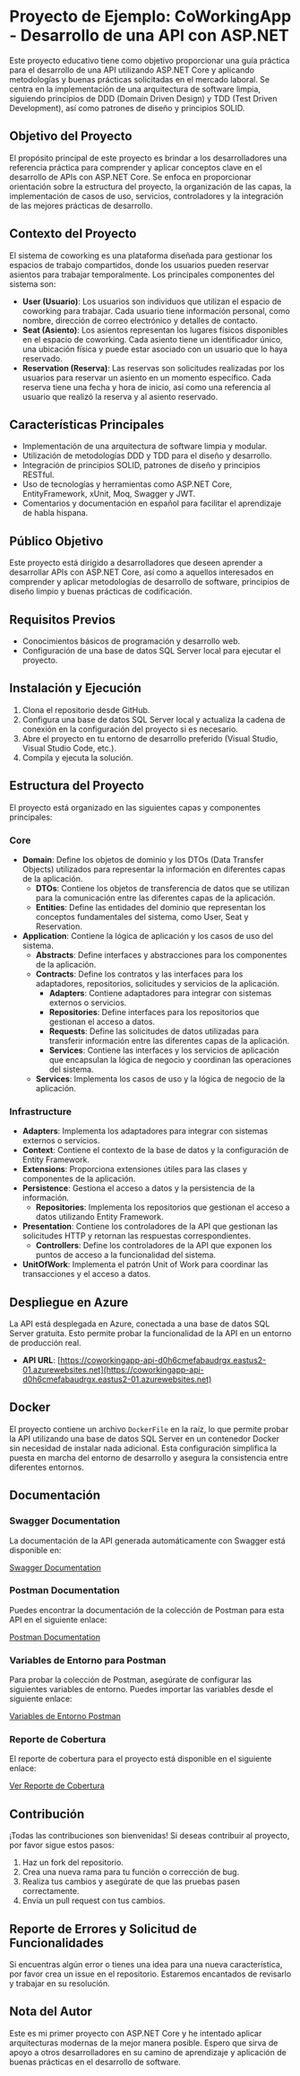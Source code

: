# Proyecto de Ejemplo: CoWorkingApp - Desarrollo de una API con ASP.NET

Este proyecto educativo tiene como objetivo proporcionar una guía práctica para el desarrollo de una API utilizando ASP.NET Core y aplicando metodologías y buenas prácticas solicitadas en el mercado laboral. Se centra en la implementación de una arquitectura de software limpia, siguiendo principios de DDD (Domain Driven Design) y TDD (Test Driven Development), así como patrones de diseño y principios SOLID.

## Objetivo del Proyecto

El propósito principal de este proyecto es brindar a los desarrolladores una referencia práctica para comprender y aplicar conceptos clave en el desarrollo de APIs con ASP.NET Core. Se enfoca en proporcionar orientación sobre la estructura del proyecto, la organización de las capas, la implementación de casos de uso, servicios, controladores y la integración de las mejores prácticas de desarrollo.

## Contexto del Proyecto

El sistema de coworking es una plataforma diseñada para gestionar los espacios de trabajo compartidos, donde los usuarios pueden reservar asientos para trabajar temporalmente. Los principales componentes del sistema son:

- **User (Usuario)**: Los usuarios son individuos que utilizan el espacio de coworking para trabajar. Cada usuario tiene información personal, como nombre, dirección de correo electrónico y detalles de contacto.
- **Seat (Asiento)**: Los asientos representan los lugares físicos disponibles en el espacio de coworking. Cada asiento tiene un identificador único, una ubicación física y puede estar asociado con un usuario que lo haya reservado.
- **Reservation (Reserva)**: Las reservas son solicitudes realizadas por los usuarios para reservar un asiento en un momento específico. Cada reserva tiene una fecha y hora de inicio, así como una referencia al usuario que realizó la reserva y al asiento reservado.

## Características Principales

- Implementación de una arquitectura de software limpia y modular.
- Utilización de metodologías DDD y TDD para el diseño y desarrollo.
- Integración de principios SOLID, patrones de diseño y principios RESTful.
- Uso de tecnologías y herramientas como ASP.NET Core, EntityFramework, xUnit, Moq, Swagger y JWT.
- Comentarios y documentación en español para facilitar el aprendizaje de habla hispana.

## Público Objetivo

Este proyecto está dirigido a desarrolladores que deseen aprender a desarrollar APIs con ASP.NET Core, así como a aquellos interesados en comprender y aplicar metodologías de desarrollo de software, principios de diseño limpio y buenas prácticas de codificación.

## Requisitos Previos

- Conocimientos básicos de programación y desarrollo web.
- Configuración de una base de datos SQL Server local para ejecutar el proyecto.

## Instalación y Ejecución

1. Clona el repositorio desde GitHub.
2. Configura una base de datos SQL Server local y actualiza la cadena de conexión en la configuración del proyecto si es necesario.
3. Abre el proyecto en tu entorno de desarrollo preferido (Visual Studio, Visual Studio Code, etc.).
4. Compila y ejecuta la solución.

## Estructura del Proyecto

El proyecto está organizado en las siguientes capas y componentes principales:

### Core

- **Domain**: Define los objetos de dominio y los DTOs (Data Transfer Objects) utilizados para representar la información en diferentes capas de la aplicación.
  - **DTOs**: Contiene los objetos de transferencia de datos que se utilizan para la comunicación entre las diferentes capas de la aplicación.
  - **Entities**: Define las entidades del dominio que representan los conceptos fundamentales del sistema, como User, Seat y Reservation.
- **Application**: Contiene la lógica de aplicación y los casos de uso del sistema.
  - **Abstracts**: Define interfaces y abstracciones para los componentes de la aplicación.
  - **Contracts**: Define los contratos y las interfaces para los adaptadores, repositorios, solicitudes y servicios de la aplicación.
    - **Adapters**: Contiene adaptadores para integrar con sistemas externos o servicios.
    - **Repositories**: Define interfaces para los repositorios que gestionan el acceso a datos.
    - **Requests**: Define las solicitudes de datos utilizadas para transferir información entre las diferentes capas de la aplicación.
    - **Services**: Contiene las interfaces y los servicios de aplicación que encapsulan la lógica de negocio y coordinan las operaciones del sistema.
  - **Services**: Implementa los casos de uso y la lógica de negocio de la aplicación.

### Infrastructure

- **Adapters**: Implementa los adaptadores para integrar con sistemas externos o servicios.
- **Context**: Contiene el contexto de la base de datos y la configuración de Entity Framework.
- **Extensions**: Proporciona extensiones útiles para las clases y componentes de la aplicación.
- **Persistence**: Gestiona el acceso a datos y la persistencia de la información.
  - **Repositories**: Implementa los repositorios que gestionan el acceso a datos utilizando Entity Framework.
- **Presentation**: Contiene los controladores de la API que gestionan las solicitudes HTTP y retornan las respuestas correspondientes.
  - **Controllers**: Define los controladores de la API que exponen los puntos de acceso a la funcionalidad del sistema.
- **UnitOfWork**: Implementa el patrón Unit of Work para coordinar las transacciones y el acceso a datos.

## Despliegue en Azure

La API está desplegada en Azure, conectada a una base de datos SQL Server gratuita. Esto permite probar la funcionalidad de la API en un entorno de producción real.

- **API URL**: [https://coworkingapp-api-d0h6cmefabaudrgx.eastus2-01.azurewebsites.net](https://coworkingapp-api-d0h6cmefabaudrgx.eastus2-01.azurewebsites.net)

## Docker

El proyecto contiene un archivo `DockerFile` en la raíz, lo que permite probar la API utilizando una base de datos SQL Server en un contenedor Docker sin necesidad de instalar nada adicional. Esta configuración simplifica la puesta en marcha del entorno de desarrollo y asegura la consistencia entre diferentes entornos.

## Documentación

### Swagger Documentation

La documentación de la API generada automáticamente con Swagger está disponible en:

[Swagger Documentation](https://coworkingapp-api-d0h6cmefabaudrgx.eastus2-01.azurewebsites.net/swagger/index.html)

### Postman Documentation

Puedes encontrar la documentación de la colección de Postman para esta API en el siguiente enlace:

[Postman Documentation](https://www.postman.com/security-astronaut-59724338/coworking/documentation/edqfgq0/coworkingapp-api?workspaceId=dd97358b-9dc6-4838-ac9e-109e6948aee8)

### Variables de Entorno para Postman

Para probar la colección de Postman, asegúrate de configurar las siguientes variables de entorno. Puedes importar las variables desde el siguiente enlace:

[Variables de Entorno Postman](https://www.postman.com/security-astronaut-59724338/workspace/coworking/environment/19677587-0a2cdcd9-ebc1-4dfd-8960-7c99cfcd2b05?action=share&creator=19677587&active-environment=19677587-0a2cdcd9-ebc1-4dfd-8960-7c99cfcd2b05)

### Reporte de Cobertura

El reporte de cobertura para el proyecto está disponible en el siguiente enlace:

[Ver Reporte de Cobertura](https://vicellobre.github.io/CoWorkingApp/)

## Contribución

¡Todas las contribuciones son bienvenidas! Si deseas contribuir al proyecto, por favor sigue estos pasos:

1. Haz un fork del repositorio.
2. Crea una nueva rama para tu función o corrección de bug.
3. Realiza tus cambios y asegúrate de que las pruebas pasen correctamente.
4. Envía un pull request con tus cambios.

## Reporte de Errores y Solicitud de Funcionalidades

Si encuentras algún error o tienes una idea para una nueva característica, por favor crea un issue en el repositorio. Estaremos encantados de revisarlo y trabajar en su resolución.

## Nota del Autor

Este es mi primer proyecto con ASP.NET Core y he intentado aplicar arquitecturas modernas de la mejor manera posible. Espero que sirva de apoyo a otros desarrolladores en su camino de aprendizaje y aplicación de buenas prácticas en el desarrollo de software.
